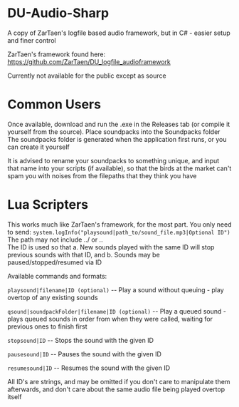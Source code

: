 # DU-Audio-Sharp
A copy of ZarTaen's logfile based audio framework, but in C# - easier setup and finer control

ZarTaen's framework found here: https://github.com/ZarTaen/DU_logfile_audioframework


Currently not available for the public except as source

# Common Users
Once available, download and run the .exe in the Releases tab (or compile it yourself from the source).  Place soundpacks into the Soundpacks folder
The soundpacks folder is generated when the application first runs, or you can create it yourself

It is advised to rename your soundpacks to something unique, and input that name into your scripts (if available), so that the birds at the market can't spam you with noises from the filepaths that they think you have


# Lua Scripters
This works much like ZarTaen's framework, for the most part.  You only need to send: 
`system.logInfo("playsound|path_to/sound_file.mp3|Optional ID")`
The path may not include ../ or ..\
The ID is used so that a. New sounds played with the same ID will stop previous sounds with that ID, and b. Sounds may be paused/stopped/resumed via ID

Available commands and formats:

`playsound|filename|ID (optional)` -- Play a sound without queuing - play overtop of any existing sounds

`qsound|soundpackFolder|filename|ID (optional)` -- Play a queued sound - plays queued sounds in order from when they were called, waiting for previous ones to finish first

`stopsound|ID` -- Stops the sound with the given ID

`pausesound|ID` -- Pauses the sound with the given ID

`resumesound|ID` -- Resumes the sound with the given ID


All ID's are strings, and may be omitted if you don't care to manipulate them afterwards, and don't care about the same audio file being played overtop itself
